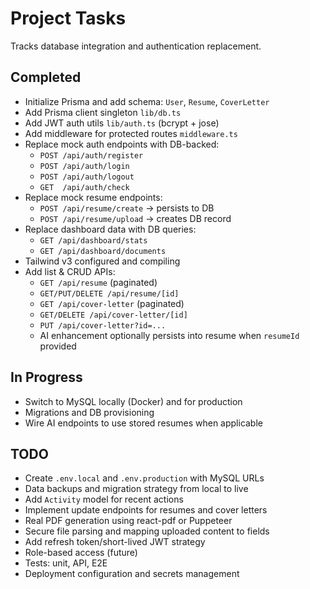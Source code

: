 # Project Tasks

Tracks database integration and authentication replacement.

## Completed
- Initialize Prisma and add schema: `User`, `Resume`, `CoverLetter`
- Add Prisma client singleton `lib/db.ts`
- Add JWT auth utils `lib/auth.ts` (bcrypt + jose)
- Add middleware for protected routes `middleware.ts`
- Replace mock auth endpoints with DB-backed:
  - `POST /api/auth/register`
  - `POST /api/auth/login`
  - `POST /api/auth/logout`
  - `GET  /api/auth/check`
- Replace mock resume endpoints:
  - `POST /api/resume/create` -> persists to DB
  - `POST /api/resume/upload` -> creates DB record
- Replace dashboard data with DB queries:
  - `GET /api/dashboard/stats`
  - `GET /api/dashboard/documents`
- Tailwind v3 configured and compiling
- Add list & CRUD APIs:
  - `GET /api/resume` (paginated)
  - `GET/PUT/DELETE /api/resume/[id]`
  - `GET /api/cover-letter` (paginated)
  - `GET/DELETE /api/cover-letter/[id]`
  - `PUT /api/cover-letter?id=...`
  - AI enhancement optionally persists into resume when `resumeId` provided

## In Progress
- Switch to MySQL locally (Docker) and for production
- Migrations and DB provisioning
- Wire AI endpoints to use stored resumes when applicable

## TODO
- Create `.env.local` and `.env.production` with MySQL URLs
- Data backups and migration strategy from local to live
- Add `Activity` model for recent actions
- Implement update endpoints for resumes and cover letters
- Real PDF generation using react-pdf or Puppeteer
- Secure file parsing and mapping uploaded content to fields
- Add refresh token/short-lived JWT strategy
- Role-based access (future)
- Tests: unit, API, E2E
- Deployment configuration and secrets management


